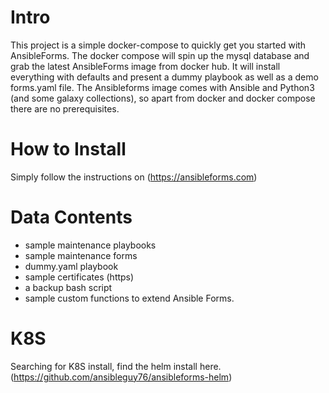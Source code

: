 # Intro
This project is a simple docker-compose to quickly get you started with AnsibleForms.
The docker compose will spin up the mysql database and grab the latest AnsibleForms image from docker hub.
It will install everything with defaults and present a dummy playbook as well as a demo forms.yaml file.
The Ansibleforms image comes with Ansible and Python3 (and some galaxy collections), so apart from docker and docker compose there are no prerequisites.

# How to Install
Simply follow the instructions on (https://ansibleforms.com)

# Data Contents
* sample maintenance playbooks
* sample maintenance forms
* dummy.yaml playbook
* sample certificates (https)
* a backup bash script
* sample custom functions to extend Ansible Forms.

# K8S
Searching for K8S install, find the helm install here.  
(https://github.com/ansibleguy76/ansibleforms-helm)
  


